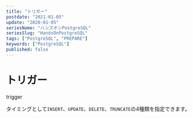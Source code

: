 ```yaml
---
title: "トリガー"
postdate: "2021-01-05"
update: "2020-01-05"
seriesName: "ハンズオンPostgreSQL"
seriesSlug: "HandsOnPostgreSQL"
tags: ["PostgreSQL", "PREPARE"]
keywords: ["PostgreSQL"]
published: false
---
```


# トリガー

trigger

タイミングとして`INSERT`、`UPDATE`、`DELETE`、`TRUNCATE`の4種類を指定できます。

